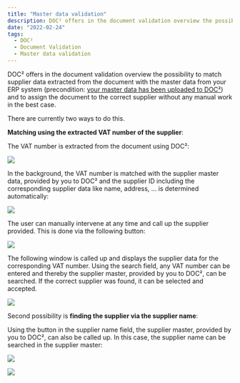 ```yaml
---
title: "Master data validation"
description: DOC² offers in the document validation overview the possibility to match supplier data extracted from the document with the master data from your ERP system (precondition: your master data has been uploaded to DOC²) and to assign the document to the correct supplier without any manual work in the best case. 
date: "2022-02-24"
tags:
  - DOC²
  - Document Validation
  - Master data validation
---
```


DOC² offers in the document validation overview the possibility to match supplier data extracted from the document with the master data from your ERP system (precondition: [your master data has been uploaded to DOC²](/doc2/doc2app/settings-master-data-validation/)) and to assign the document to the correct supplier without any manual work in the best case.

There are currently two ways to do this.

**Matching using the extracted VAT number of the supplier**:

The VAT number is extracted from the document using DOC²:

![](/_images/doc2/image-18.png)

In the background, the VAT number is matched with the supplier master data, provided by you to DOC² and the supplier ID including the corresponding supplier data like name, address, ... is determined automatically:

![](/_images/doc2/image-20.png)

The user can manually intervene at any time and call up the supplier provided. This is done via the following button:

![](/_images/doc2/image-21.png)

The following window is called up and displays the supplier data for the corresponding VAT number. Using the search field, any VAT number can be entered and thereby the supplier master, provided by you to DOC², can be searched. If the correct supplier was found, it can be selected and accepted.

![](/_images/doc2/image-23-1024x276.png)

Second possibility is **finding the supplier via the supplier name**:

Using the button in the supplier name field, the supplier master, provided by you to DOC², can also be called up. In this case, the supplier name can be searched in the supplier master:

![](/_images/doc2/image-24.png)

![](/_images/doc2/image-25-1024x192.png)
